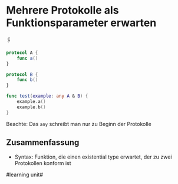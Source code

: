 # Mehrere Protokolle als Funktionsparameter erwarten
🖇️

```swift
protocol A {
    func a()
}

protocol B {
    func b()
}

func test(example: any A & B) {
    example.a()
    example.b()
}
```

Beachte: Das `any` schreibt man nur zu Beginn der Protokolle

## Zusammenfassung
- Syntax: Funktion, die einen existential type erwartet, der zu zwei Protokollen konform ist

#learning unit#